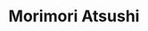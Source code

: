 ---
title: Morimori Atsushi
tags:
  - Entrada
aliases:
  - Morimori Atsushi
draft: true
created_at: 2024-07-16T01:27:05-03:00
updated_at: 2025-02-11T00:05:29-03:00
---